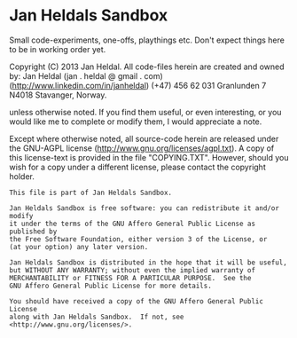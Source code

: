 Jan Heldals Sandbox
===================

Small code-experiments, one-offs, playthings etc. Don't expect things here to be in working order yet.

Copyright (C) 2013 Jan Heldal.
All code-files herein are created and owned by:
 Jan Heldal
  (jan . heldal @ gmail . com)
  (http://www.linkedin.com/in/janheldal)
  (+47) 456 62 031
  Granlunden 7
  N4018 Stavanger, Norway.

 unless otherwise noted.
If you find them useful, or even interesting, or you would like me to complete or modify them, I would appreciate a note.

Except where otherwise noted, all source-code herein are released under the GNU-AGPL license (http://www.gnu.org/licenses/agpl.txt). A copy of this license-text is provided in the file "COPYING.TXT".
However, should you wish for a copy under a different license, please contact the copyright holder.

    This file is part of Jan Heldals Sandbox.

    Jan Heldals Sandbox is free software: you can redistribute it and/or modify
    it under the terms of the GNU Affero General Public License as published by
    the Free Software Foundation, either version 3 of the License, or
    (at your option) any later version.

    Jan Heldals Sandbox is distributed in the hope that it will be useful,
    but WITHOUT ANY WARRANTY; without even the implied warranty of
    MERCHANTABILITY or FITNESS FOR A PARTICULAR PURPOSE.  See the
    GNU Affero General Public License for more details.

    You should have received a copy of the GNU Affero General Public License
    along with Jan Heldals Sandbox.  If not, see <http://www.gnu.org/licenses/>.
